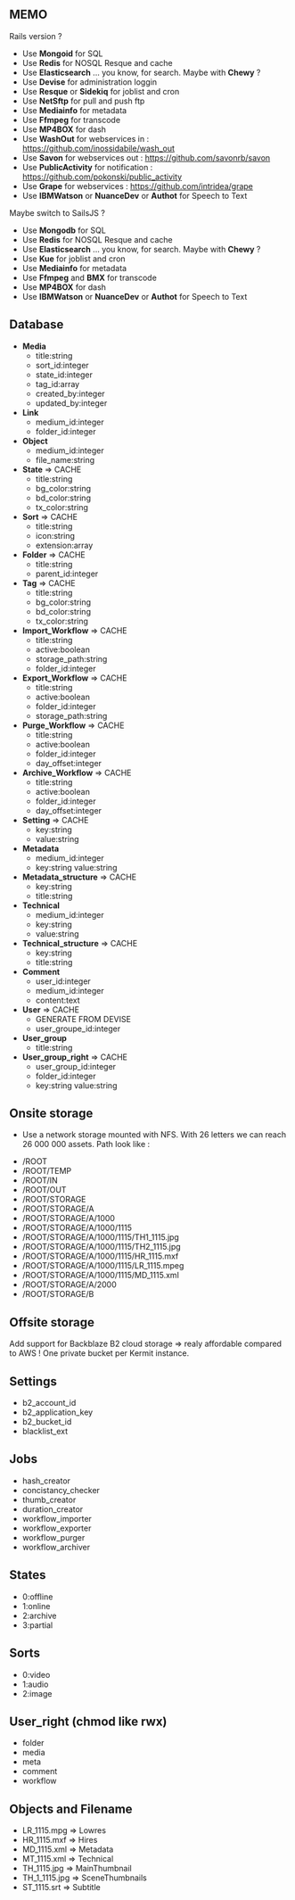 ## MEMO
Rails version ? 
- Use **Mongoid** for SQL
- Use **Redis** for NOSQL Resque and cache
- Use **Elasticsearch** ... you know, for search. Maybe with **Chewy** ?
- Use **Devise** for administration loggin
- Use **Resque** or **Sidekiq** for joblist and cron
- Use **NetSftp** for pull and push ftp
- Use **Mediainfo** for metadata
- Use **Ffmpeg** for transcode
- Use **MP4BOX** for dash
- Use **WashOut** for webservices in : https://github.com/inossidabile/wash_out
- Use **Savon** for webservices out : https://github.com/savonrb/savon
- Use **PublicActivity** for notification : https://github.com/pokonski/public_activity
- Use **Grape** for webservices : https://github.com/intridea/grape
- Use **IBMWatson** or **NuanceDev** or **Authot** for Speech to Text 
 
Maybe switch to SailsJS ? 
- Use **Mongodb** for SQL
- Use **Redis** for NOSQL Resque and cache
- Use **Elasticsearch** ... you know, for search. Maybe with **Chewy** ?
- Use **Kue** for joblist and cron
- Use **Mediainfo** for metadata
- Use **Ffmpeg** and **BMX**  for transcode
- Use **MP4BOX** for dash
- Use **IBMWatson** or **NuanceDev** or **Authot** for Speech to Text 

## Database
* **Media** 
	* title:string 
	* sort_id:integer 
	* state_id:integer 
	* tag_id:array
	* created_by:integer 
	* updated_by:integer 
* **Link**
	* medium_id:integer 
	* folder_id:integer 
* **Object**
	* medium_id:integer 
	* file_name:string
* **State** => CACHE
	* title:string 
	* bg_color:string 
	* bd_color:string 
	* tx_color:string 
* **Sort** => CACHE
	* title:string 
	* icon:string 
	* extension:array 
* **Folder** => CACHE
	* title:string 
	* parent_id:integer 
* **Tag** => CACHE
	* title:string 
	* bg_color:string 
	* bd_color:string 
	* tx_color:string 
* **Import_Workflow** => CACHE
	* title:string 
	* active:boolean 
	* storage_path:string 
	* folder_id:integer
* **Export_Workflow** => CACHE
	* title:string 
	* active:boolean 
	* folder_id:integer 
	* storage_path:string 
* **Purge_Workflow** => CACHE
	* title:string 
	* active:boolean 
	* folder_id:integer 
	* day_offset:integer 
* **Archive_Workflow** => CACHE
	* title:string 
	* active:boolean 
	* folder_id:integer 
	* day_offset:integer 
* **Setting** => CACHE
	* key:string 
	* value:string
* **Metadata** 
	* medium_id:integer 
	* key:string value:string
* **Metadata_structure** => CACHE 
	* key:string 
	* title:string 
* **Technical**
	* medium_id:integer 
	* key:string 
	* value:string
* **Technical_structure** => CACHE 
	* key:string 
	* title:string 
* **Comment**
	* user_id:integer 
	* medium_id:integer 
	* content:text
* **User** => CACHE
	* GENERATE FROM DEVISE 
	* user_groupe_id:integer
* **User_group**
	* title:string
* **User_group_right** => CACHE
	* user_group_id:integer
	* folder_id:integer
	* key:string value:string 

## Onsite storage
- Use a network storage mounted with NFS. With 26 letters we can reach 26 000 000 assets. Path look like :

* /ROOT
* /ROOT/TEMP
* /ROOT/IN
* /ROOT/OUT
* /ROOT/STORAGE
* /ROOT/STORAGE/A
* /ROOT/STORAGE/A/1000
* /ROOT/STORAGE/A/1000/1115
* /ROOT/STORAGE/A/1000/1115/TH1_1115.jpg
* /ROOT/STORAGE/A/1000/1115/TH2_1115.jpg
* /ROOT/STORAGE/A/1000/1115/HR_1115.mxf
* /ROOT/STORAGE/A/1000/1115/LR_1115.mpeg
* /ROOT/STORAGE/A/1000/1115/MD_1115.xml
* /ROOT/STORAGE/A/2000
* /ROOT/STORAGE/B

## Offsite storage
Add support for Backblaze B2 cloud storage => realy affordable compared to AWS !
One private bucket per Kermit instance.

## Settings
- b2_account_id
- b2_application_key
- b2_bucket_id
- blacklist_ext

## Jobs
- hash_creator
- concistancy_checker
- thumb_creator
- duration_creator
- workflow_importer
- workflow_exporter
- workflow_purger
- workflow_archiver

## States
- 0:offline
- 1:online
- 2:archive
- 3:partial

## Sorts
- 0:video
- 1:audio
- 2:image

## User_right (chmod like rwx)
- folder
- media
- meta
- comment
- workflow

## Objects and Filename
- LR_1115.mpg => Lowres
- HR_1115.mxf => Hires
- MD_1115.xml => Metadata
- MT_1115.xml => Technical
- TH_1115.jpg => MainThumbnail
- TH_1_1115.jpg => SceneThumbnails
- ST_1115.srt => Subtitle
